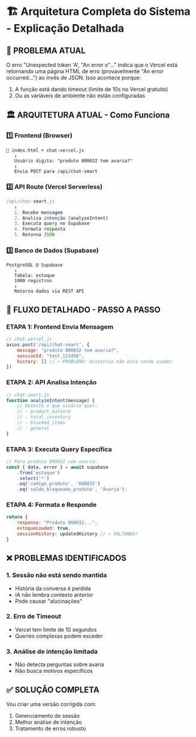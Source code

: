 # 🏗️ Arquitetura Completa do Sistema - Explicação Detalhada

## 🔴 PROBLEMA ATUAL
O erro "Unexpected token 'A', "An error o"..." indica que o Vercel está retornando uma página HTML de erro (provavelmente "An error occurred...") ao invés de JSON. Isso acontece porque:
1. A função está dando timeout (limite de 10s no Vercel gratuito)
2. Ou as variáveis de ambiente não estão configuradas

## 🏛️ ARQUITETURA ATUAL - Como Funciona

### 1️⃣ **Frontend (Browser)**
```
📱 index.html + chat-vercel.js
   ↓
   Usuário digita: "produto 000032 tem avaria?"
   ↓
   Envia POST para /api/chat-smart
```

### 2️⃣ **API Route (Vercel Serverless)**
```javascript
/api/chat-smart.js
   ↓
   1. Recebe mensagem
   2. Analisa intenção (analyzeIntent)
   3. Executa query no Supabase
   4. Formata resposta
   5. Retorna JSON
```

### 3️⃣ **Banco de Dados (Supabase)**
```
PostgreSQL @ Supabase
   ↓
   Tabela: estoque
   1000 registros
   ↓
   Retorna dados via REST API
```

## 🔄 FLUXO DETALHADO - PASSO A PASSO

### ETAPA 1: Frontend Envia Mensagem
```javascript
// chat-vercel.js
axios.post('/api/chat-smart', {
    message: "produto 000032 tem avaria?",
    sessionId: "test_123456",
    history: [] // ← PROBLEMA: Histórico não está sendo usado!
})
```

### ETAPA 2: API Analisa Intenção
```javascript
// chat-smart.js
function analyzeIntent(message) {
    // Detecta o que usuário quer:
    // - product_balance
    // - total_inventory  
    // - blocked_items
    // - general
}
```

### ETAPA 3: Executa Query Específica
```javascript
// Para produto 000032 com avaria:
const { data, error } = await supabase
    .from('estoque')
    .select('*')
    .eq('codigo_produto', '000032')
    .eq('saldo_bloqueado_produto', 'Avaria');
```

### ETAPA 4: Formata e Responde
```javascript
return {
    response: "Produto 000032...",
    estoqueLoaded: true,
    sessionHistory: updatedHistory // ← FALTANDO!
}
```

## ❌ PROBLEMAS IDENTIFICADOS

### 1. **Sessão não está sendo mantida**
- História da conversa é perdida
- IA não lembra contexto anterior
- Pode causar "alucinações"

### 2. **Erro de Timeout**
- Vercel tem limite de 10 segundos
- Queries complexas podem exceder

### 3. **Análise de intenção limitada**
- Não detecta perguntas sobre avaria
- Não busca motivos específicos

## ✅ SOLUÇÃO COMPLETA

Vou criar uma versão corrigida com:
1. Gerenciamento de sessão
2. Melhor análise de intenção
3. Tratamento de erros robusto